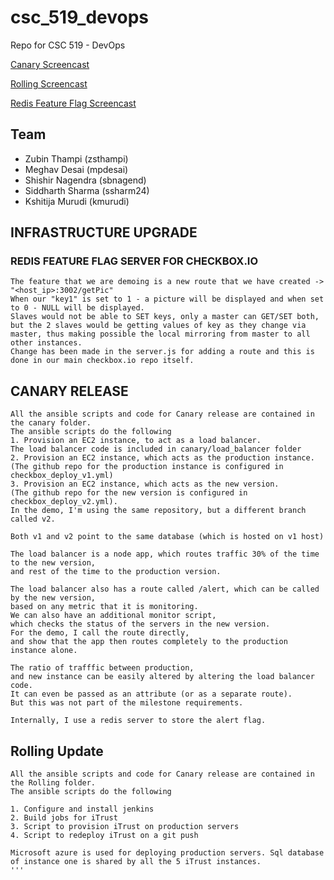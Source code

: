 # csc_519_devops
Repo for CSC 519 - DevOps

[Canary Screencast](https://youtu.be/WTktuxFEHDk)

[Rolling Screencast](https://youtu.be/zt511jRmMhs)

[Redis Feature Flag Screencast]()

## Team
- Zubin Thampi (zsthampi) 
- Meghav Desai (mpdesai) 
- Shishir Nagendra (sbnagend) 
- Siddharth Sharma (ssharm24)
- Kshitija Murudi (kmurudi) 



## INFRASTRUCTURE UPGRADE 
### REDIS FEATURE FLAG SERVER FOR CHECKBOX.IO

``` In this part we have created one redis-master and two redis-slaves to demonstrate. Two servers constantly get the changed key values from the master.
The feature that we are demoing is a new route that we have created -> "<host_ip>:3002/getPic"
When our "key1" is set to 1 - a picture will be displayed and when set to 0 - NULL will be displayed.
Slaves would not be able to SET keys, only a master can GET/SET both, but the 2 slaves would be getting values of key as they change via master, thus making possible the local mirroring from master to all other instances.
Change has been made in the server.js for adding a route and this is done in our main checkbox.io repo itself. 

```
## CANARY RELEASE
```
All the ansible scripts and code for Canary release are contained in the canary folder. 
The ansible scripts do the following 
1. Provision an EC2 instance, to act as a load balancer. 
The load balancer code is included in canary/load_balancer folder 
2. Provision an EC2 instance, which acts as the production instance. 
(The github repo for the production instance is configured in checkbox_deploy_v1.yml) 
3. Provision an EC2 instance, which acts as the new version. 
(The github repo for the new version is configured in checkbox_deploy_v2.yml). 
In the demo, I'm using the same repository, but a different branch called v2. 

Both v1 and v2 point to the same database (which is hosted on v1 host) 

The load balancer is a node app, which routes traffic 30% of the time to the new version, 
and rest of the time to the production version. 

The load balancer also has a route called /alert, which can be called by the new version, 
based on any metric that it is monitoring. 
We can also have an additional monitor script, 
which checks the status of the servers in the new version. 
For the demo, I call the route directly, 
and show that the app then routes completely to the production instance alone. 

The ratio of trafffic between production, 
and new instance can be easily altered by altering the load balancer code. 
It can even be passed as an attribute (or as a separate route). 
But this was not part of the milestone requirements. 

Internally, I use a redis server to store the alert flag. 
```
## Rolling Update
```
All the ansible scripts and code for Canary release are contained in the Rolling folder.
The ansible scripts do the following

1. Configure and install jenkins
2. Build jobs for iTrust
3. Script to provision iTrust on production servers
4. Script to redeploy iTrust on a git push

Microsoft azure is used for deploying production servers. Sql database of instance one is shared by all the 5 iTrust instances.
'''
